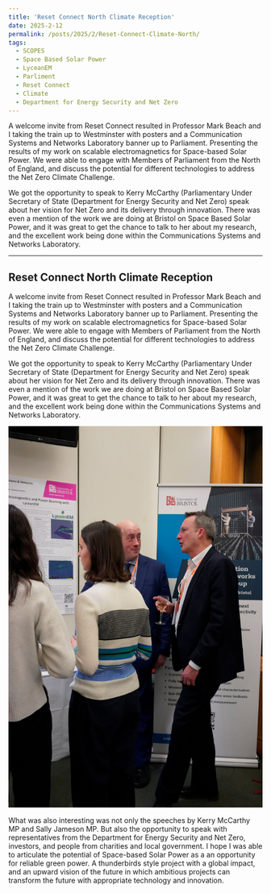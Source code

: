 ```yaml
---
title: 'Reset Connect North Climate Reception'
date: 2025-2-12
permalink: /posts/2025/2/Reset-Connect-Climate-North/
tags:
  - SCOPES
  - Space Based Solar Power
  - LyceanEM
  - Parliment
  - Reset Connect
  - Climate
  - Department for Energy Security and Net Zero
---
```


A welcome invite from Reset Connect resulted in Professor Mark Beach and I taking the train up to Westminster with posters and a Communication Systems and Networks Laboratory banner up to Parliament. Presenting the results of my work on scalable electromagnetics for Space-based Solar Power. We were able to engage with Members of Parliament from the North of England, and discuss the potential for different technologies to address the Net Zero Climate Challenge.

We got the opportunity to speak to Kerry McCarthy (Parliamentary Under Secretary of State (Department for Energy Security and Net Zero) speak about her vision for Net Zero and its delivery through innovation. There was even a mention of the work we are doing at Bristol on Space Based Solar Power, and it was great to get the chance to talk to her about my research, and the excellent work being done within the Communications Systems and Networks Laboratory.


----------------------
Reset Connect North Climate Reception
------------------------------------------------------------

A welcome invite from Reset Connect resulted in Professor Mark Beach and I taking the train up to Westminster with posters and a Communication Systems and Networks Laboratory banner up to Parliament. Presenting the results of my work on scalable electromagnetics for Space-based Solar Power. We were able to engage with Members of Parliament from the North of England, and discuss the potential for different technologies to address the Net Zero Climate Challenge.

We got the opportunity to speak to Kerry McCarthy (Parliamentary Under Secretary of State (Department for Energy Security and Net Zero) speak about her vision for Net Zero and its delivery through innovation. There was even a mention of the work we are doing at Bristol on Space Based Solar Power, and it was great to get the chance to talk to her about my research, and the excellent work being done within the Communications Systems and Networks Laboratory.

![Photo from event by Reset Connect](/images/_DSC5192.JPG)

What was also interesting was not only the speeches by Kerry McCarthy MP and Sally Jameson MP. But also the opportunity to speak with representatives from the Department for Energy Security and Net Zero, investors, and people from charities and local government. I hope I was able to articulate the potential of Space-based Solar Power as a an opportunity for reliable green power. A thunderbirds style project with a global impact, and an upward vision of the future in which ambitious projects can transform the future with appropriate technology and innovation.



<script src="https://utteranc.es/client.js"
        repo="LyceanEM/LyceanEM.github.io"
        issue-term="Reset-Connect-Climate-North"
        theme="github-light"
        crossorigin="anonymous"
        async>
</script>